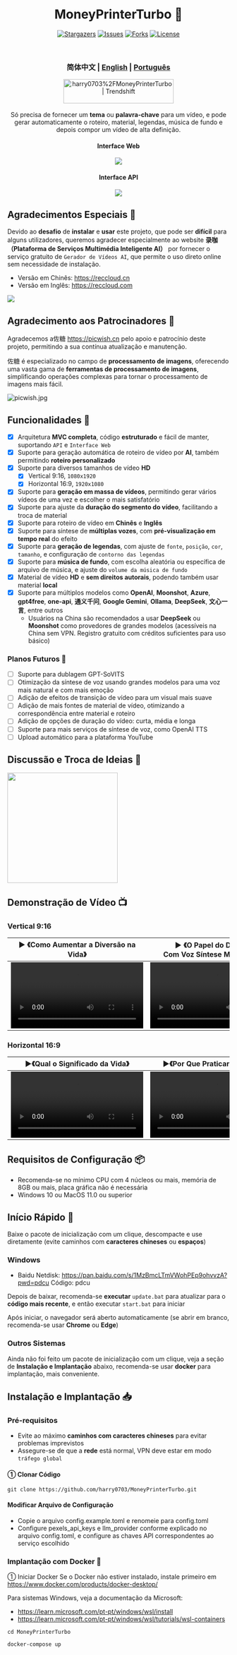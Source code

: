 <div align="center">
<h1 align="center">MoneyPrinterTurbo 💸</h1>

<p align="center">
  <a href="https://github.com/harry0703/MoneyPrinterTurbo/stargazers"><img src="https://img.shields.io/github/stars/harry0703/MoneyPrinterTurbo.svg?style=for-the-badge" alt="Stargazers"></a>
  <a href="https://github.com/harry0703/MoneyPrinterTurbo/issues"><img src="https://img.shields.io/github/issues/harry0703/MoneyPrinterTurbo.svg?style=for-the-badge" alt="Issues"></a>
  <a href="https://github.com/harry0703/MoneyPrinterTurbo/network/members"><img src="https://img.shields.io/github/forks/harry0703/MoneyPrinterTurbo.svg?style=for-the-badge" alt="Forks"></a>
  <a href="https://github.com/harry0703/MoneyPrinterTurbo/blob/main/LICENSE"><img src="https://img.shields.io/github/license/harry0703/MoneyPrinterTurbo.svg?style=for-the-badge" alt="License"></a>
</p>
<br>
<h3>简体中文 | <a href="README-en.md">English</a> | <a href="README-pt.md">Português</a></h3>
<div align="center">
  <a href="https://trendshift.io/repositories/8731" target="_blank"><img src="https://trendshift.io/api/badge/repositories/8731" alt="harry0703%2FMoneyPrinterTurbo | Trendshift" style="width: 250px; height: 55px;" width="250" height="55"/></a>
</div>
<br>
Só precisa de fornecer um <b>tema</b> ou <b>palavra-chave</b> para um vídeo, e pode gerar automaticamente o roteiro, material, legendas, música de fundo e depois compor um vídeo de alta definição.
<br>

<h4>Interface Web</h4>

![](docs/webui.jpg)

<h4>Interface API</h4>

![](docs/api.jpg)

</div>

## Agradecimentos Especiais 🙏

Devido ao **desafio** de **instalar** e **usar** este projeto, que pode ser **difícil** para alguns utilizadores, queremos agradecer especialmente ao website **录咖（Plataforma de Serviços Multimédia Inteligente AI）** por fornecer o serviço gratuito de `Gerador de Vídeos AI`, que permite o uso direto online sem necessidade de instalação.

- Versão em Chinês: https://reccloud.cn
- Versão em Inglês: https://reccloud.com

![](docs/reccloud.cn.jpg)

## Agradecimento aos Patrocinadores 🙏

Agradecemos a佐糖 https://picwish.cn pelo apoio e patrocínio deste projeto, permitindo a sua contínua atualização e manutenção.

佐糖 é especializado no campo de **processamento de imagens**, oferecendo uma vasta gama de **ferramentas de processamento de imagens**, simplificando operações complexas para tornar o processamento de imagens mais fácil.

![picwish.jpg](docs/picwish.jpg)

## Funcionalidades 🎯

- [x] Arquitetura **MVC completa**, código **estruturado** e fácil de manter, suportando `API` e `Interface Web`
- [x] Suporte para geração automática de roteiro de vídeo por **AI**, também permitindo **roteiro personalizado**
- [x] Suporte para diversos tamanhos de vídeo **HD**
    - [x] Vertical 9:16, `1080x1920`
    - [x] Horizontal 16:9, `1920x1080`
- [x] Suporte para **geração em massa de vídeos**, permitindo gerar vários vídeos de uma vez e escolher o mais satisfatório
- [x] Suporte para ajuste da **duração do segmento do vídeo**, facilitando a troca de material
- [x] Suporte para roteiro de vídeo em **Chinês** e **Inglês**
- [x] Suporte para síntese de **múltiplas vozes**, com **pré-visualização em tempo real** do efeito
- [x] Suporte para **geração de legendas**, com ajuste de `fonte`, `posição`, `cor`, `tamanho`, e configuração de `contorno das legendas`
- [x] Suporte para **música de fundo**, com escolha aleatória ou específica de arquivo de música, e ajuste do `volume da música de fundo`
- [x] Material de vídeo **HD** e **sem direitos autorais**, podendo também usar material **local**
- [x] Suporte para múltiplos modelos como **OpenAI**, **Moonshot**, **Azure**, **gpt4free**, **one-api**, **通义千问**, **Google Gemini**, **Ollama**, **DeepSeek**, **文心一言**, entre outros
    - Usuários na China são recomendados a usar **DeepSeek** ou **Moonshot** como provedores de grandes modelos (acessíveis na China sem VPN. Registro gratuito com créditos suficientes para uso básico)

### Planos Futuros 📅

- [ ] Suporte para dublagem GPT-SoVITS
- [ ] Otimização da síntese de voz usando grandes modelos para uma voz mais natural e com mais emoção
- [ ] Adição de efeitos de transição de vídeo para um visual mais suave
- [ ] Adição de mais fontes de material de vídeo, otimizando a correspondência entre material e roteiro
- [ ] Adição de opções de duração do vídeo: curta, média e longa
- [ ] Suporte para mais serviços de síntese de voz, como OpenAI TTS
- [ ] Upload automático para a plataforma YouTube

## Discussão e Troca de Ideias 💬

<img src="docs/wechat-group.jpg" width="250">

## Demonstração de Vídeo 📺

### Vertical 9:16

<table>
<thead>
<tr>
<th align="center"><g-emoji class="g-emoji" alias="arrow_forward">▶️</g-emoji> 《Como Aumentar a Diversão na Vida》</th>
<th align="center"><g-emoji class="g-emoji" alias="arrow_forward">▶️</g-emoji> 《O Papel do Dinheiro》<br>Com Voz Síntese Mais Realista</th>
<th align="center"><g-emoji class="g-emoji" alias="arrow_forward">▶️</g-emoji> 《Qual o Significado da Vida》</th>
</tr>
</thead>
<tbody>
<tr>
<td align="center"><video src="https://github.com/harry0703/MoneyPrinterTurbo/assets/4928832/a84d33d5-27a2-4aba-8fd0-9fb2bd91c6a6"></video></td>
<td align="center"><video src="https://github.com/harry0703/MoneyPrinterTurbo/assets/4928832/af2f3b0b-002e-49fe-b161-18ba91c055e8"></video></td>
<td align="center"><video src="https://github.com/harry0703/MoneyPrinterTurbo/assets/4928832/112c9564-d52b-4472-99ad-970b75f66476"></video></td>
</tr>
</tbody>
</table>

### Horizontal 16:9

<table>
<thead>
<tr>
<th align="center"><g-emoji class="g-emoji" alias="arrow_forward">▶️</g-emoji>《Qual o Significado da Vida》</th>
<th align="center"><g-emoji class="g-emoji" alias="arrow_forward">▶️</g-emoji>《Por Que Praticar Exercícios》</th>
</tr>
</thead>
<tbody>
<tr>
<td align="center"><video src="https://github.com/harry0703/MoneyPrinterTurbo/assets/4928832/346ebb15-c55f-47a9-a653-114f08bb8073"></video></td>
<td align="center"><video src="https://github.com/harry0703/MoneyPrinterTurbo/assets/4928832/271f2fae-8283-44a0-8aa0-0ed8f9a6fa87"></video></td>
</tr>
</tbody>
</table>

## Requisitos de Configuração 📦

- Recomenda-se no mínimo CPU com 4 núcleos ou mais, memória de 8GB ou mais, placa gráfica não é necessária
- Windows 10 ou MacOS 11.0 ou superior

## Início Rápido 🚀

Baixe o pacote de inicialização com um clique, descompacte e use diretamente (evite caminhos com **caracteres chineses** ou **espaços**)

### Windows

- Baidu Netdisk: https://pan.baidu.com/s/1MzBmcLTmVWohPEp9ohvvzA?pwd=pdcu Código: pdcu

Depois de baixar, recomenda-se **executar** `update.bat` para atualizar para o **código mais recente**, e então executar `start.bat` para iniciar

Após iniciar, o navegador será aberto automaticamente (se abrir em branco, recomenda-se usar **Chrome** ou **Edge**)

### Outros Sistemas

Ainda não foi feito um pacote de inicialização com um clique, veja a seção de **Instalação e Implantação** abaixo, recomenda-se usar **docker** para implantação, mais conveniente.

## Instalação e Implantação 📥

### Pré-requisitos

- Evite ao máximo **caminhos com caracteres chineses** para evitar problemas imprevistos
- Assegure-se de que a **rede** está normal, VPN deve estar em modo `tráfego global`

#### ① Clonar Código

```shell
git clone https://github.com/harry0703/MoneyPrinterTurbo.git
```

#### Modificar Arquivo de Configuração

- Copie o arquivo config.example.toml e renomeie para config.toml
- Configure pexels_api_keys e llm_provider conforme explicado no arquivo config.toml, e configure as chaves API correspondentes ao serviço escolhido

  
### Implantação com Docker 🐳

① Iniciar Docker
Se o Docker não estiver instalado, instale primeiro em https://www.docker.com/products/docker-desktop/

Para sistemas Windows, veja a documentação da Microsoft:

- https://learn.microsoft.com/pt-pt/windows/wsl/install
- https://learn.microsoft.com/pt-pt/windows/wsl/tutorials/wsl-containers



```shell
cd MoneyPrinterTurbo

docker-compose up
```
